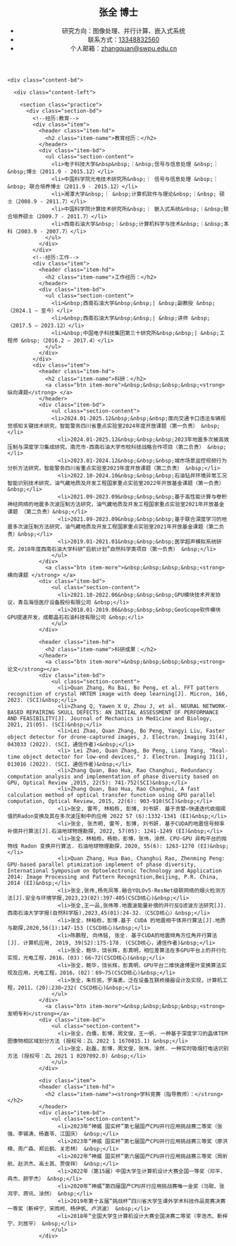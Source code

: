<head>
  <meta charset="utf-8">
  <meta http-equiv="X-UA-Compatible" content="IE=edge">
  <meta name="viewport" content="width=device-width, initial-scale=1">
  <script type="text/javascript" src="./main.js"></script>
  <title>张全丨简历</title>
  <link rel="icon" href="" type="image/x-icon">
  <link rel="stylesheet" href="main?_inline">
  <base target="_blank">
  <style>
    p{
      text-indent: 2em;
      /*margin: 1px auto;*/
      /*margin-top: 3px;*/
      /*margin-top: 2px;*/
      line-height:1.6;
    }
  </style>
</head>

<main class="content">
    <br>
    <header class="content-hd">
      <section class="title">
        <div class="name">
          <h1>张全 博士</h1>
        </div>
      </section>
      <section class="info">
        <ul>
          <li>研究方向：图像处理、并行计算、嵌入式系统</li>
          <li>
            联系方式：<a href="tel:13348832560">13348832560</a>
          </li>
          <li>
            个人邮箱：<a href="mailto:zhangquan@swpu.edu.cn">zhangquan@swpu.edu.cn</a>
          </li>
        </ul>
      </section>
    </header>

    <div class="content-bd">

      <div class="content-left">

        <section class="practice">
          <div class="section-bd">
            <!--经历:教育-->
            <div class="item">
              <header class="item-hd">
                <h2 class="item-name">教育经历：</h2>
              </header>
              <div class="item-bd">
                <ul class="section-content">
                  <li>电子科技大学&nbsp&nbsp;｜&nbsp;信号与信息处理 &nbsp;｜&nbsp;博士（2011.9 - 2015.12）</li>
                  <li>中国科学院光电技术研究所&nbsp;｜ 信号与信息处理 &nbsp;｜&nbsp; 联合培养博士（2011.9 - 2015.12）</li>
                  <li>湘潭大学&nbsp;｜ &nbsp;计算机软件与理论&nbsp;｜&nbsp; 硕士（2008.9 - 2011.7）</li>
                  <li>中国科学院计算技术研究所&nbsp;｜ 嵌入式系统&nbsp;｜&nbsp;联合培养硕士（2009.7 - 2011.7）</li>
                  <li>西南石油大学&nbsp;｜&nbsp;计算机科学与技术&nbsp;｜&nbsp;本科（2003.9 - 2007.7）</li>
                </ul>
              </div>
            </div>
            <!--经历:工作-->
            <div class="item">
              <header class="item-hd">
                <h2 class="item-name">工作经历：</h2>
              </header>
              <div class="item-bd">
                <ul class="section-content">
                  <li>&nbsp;西南石油大学&nbsp;&nbsp;| &nbsp;副教授 &nbsp;（2024.1 – 至今）</li>
                  <li>&nbsp;西南石油大学&nbsp;&nbsp;| &nbsp;讲师 &nbsp;（2017.5 – 2023.12）</li>
                  <li>&nbsp;中国电子科技集团第三十研究所&nbsp;&nbsp;| &nbsp;工程师 &nbsp;（2016.2 – 2017.4）</li>
                </ul>
              </div>
            </div>
            <div class="item">
              <header class="item-hd">
                <h2 class="item-name">科研：</h2>
                <a class="btn item-more">&nbsp;&nbsp;&nbsp;&nbsp;<strong> 纵向课题</strong> </a>
              </header>
              <div class="item-bd">
                  <ul class="section-content">
                  <li>2024.01-2025.12&nbsp;&nbsp;&nbsp;面向交通卡口违法车辆视觉感知关键技术研究，智能警务四川省重点实验室2024年度开放课题（第一负责） &nbsp;</li>
                    <li>2024.01-2025.12&nbsp;&nbsp;&nbsp;2023年地震多次被高效压制与深度学习集成研究，南充市-西南石油大学市校科技战略合作项目（第二负责） &nbsp;</li>
                    <li>2023.01-2024.12&nbsp;&nbsp;&nbsp;城市场景监控视频行为分析方法研究，智能警务四川省重点实验室2023年度开放课题（第二负责） &nbsp;</li>
                    <li>2022.10-2024.10&nbsp;&nbsp;&nbsp;石油钻井环境异常工况智能识别技术研究，油气藏地质及开发工程国家重点实验室2022年开放基金课题（第一负责） &nbsp;</li>
                    <li>2021.09-2023.09&nbsp;&nbsp;&nbsp;基于高性能计算与卷积神经网络的地震多次波压制方法研究，油气藏地质及开发工程国家重点实验室2021年开放基金课题 （第二负责）&nbsp;</li>
                    <li>2021.09-2023.09&nbsp;&nbsp;&nbsp;基于联合深度学习的地震多次波压制方法研究，油气藏地质及开发工程国家重点实验室2021年开放基金课题（第二负责）&nbsp;</li>
                    <li>2019.01-2021.01&nbsp;&nbsp;&nbsp;医学超声模拟系统研究，2018年度西南石油大学科研“启航计划”自然科学类项目（第一负责） &nbsp;</li>
                  </ul>
              </div>
                <a class="btn item-more">&nbsp;&nbsp;&nbsp;&nbsp;<strong> 横向课题 </strong> </a>
              <div class="item-bd">
                  <ul class="section-content">
                    <li>2021.10-2022.06&nbsp;&nbsp;&nbsp;GPU模块技术开发协议，青岛海信医疗设备股份有限公司 &nbsp;</li>
                    <li>2018.01-2019.06&nbsp;&nbsp;&nbsp;GeoScope软件模块GPU提速开发，成都晶石石油科技有限公司 &nbsp;</li>
                  </ul>
              </div>

              <header class="item-hd">
                <h2 class="item-name">科研成果：</h2>
              </header>
                <a class="btn item-more">&nbsp;&nbsp;&nbsp;&nbsp;<strong>论文</strong></a>
              <div class="item-bd">
                  <ul class="section-content">
                    <li>Quan Zhang, Ru Bai, Bo Peng, et al. FFT pattern recognition of crystal HRTEM image with deep learning[J]. Micron, 166, 2023. (SCI)&nbsp;</li>
                    <li>Zhang Q, Yawen X U, Zhou J, et al. NEURAL NETWORK-BASED REPAIRING SKULL DEFECTS: AN INITIAL ASSESSMENT OF PERFORMANCE AND FEASIBILITY[J]. Journal of Mechanics in Medicine and Biology, 2021, 21(05). (SCI)&nbsp;</li>
                    <li>Lei Zhao, Quan Zhang, Bo Peng, Yangyi Liu, Faster object detector for drone-captured images, J. Electron. Imaging 31(4), 043033 (2022). (SCI，通信作者)<&nbsp;</li>
                    <li> Lei Zhao, Quan Zhang, Bo Peng, Liang Yang, "Real-time object detector for low-end devices," J. Electron. Imaging 31(1), 013016 (2022). (SCI，通信作者)&nbsp;</li>
                    <li>Zhang Quan, Bao Hua, Rao Changhui, Redundancy computation analysis and implementation of phase diversity based on GPU, Optical Review ,2015, 22(5): 741-752(SCI)&nbsp;</li>
                    <li>Zhang Quan, Bao Hua, Rao Changhui, A fast calculation method of optical transfer function using GPU parallel computation, Optical Review, 2015, 22(6): 903-910(SCI)&nbsp;</li>
                    <li>张全, 雷芩, 林柏栎, 彭博, 刘书妍. 基于贪婪—快速迭代收缩阈值的Radon变换及其在多次波压制中的应用 2022 57 (6):1332-1341 (EI)&nbsp;</li>
                    <li>张全, 张杰明, 雷芩, 彭博, 刘书妍. 基于CUDA的地震信号频率补偿并行算法[J].石油地球物理勘探, 2022, 57(05): 1241-1249 (EI)&nbsp;</li>
                    <li>张全，林柏栎，杨勃，彭博，张伟，涂然．CPU-GPU 异构平台的抛物线 Radon 变换并行算法. 石油地球物理勘探，2020, 55(6): 1263-1270 (EI)&nbsp;</li>
                    <li>Quan Zhang, Hua Bao, Changhui Rao, Zhenming Peng: GPU-based parallel ptimization implement of phase diversity, International Symposium on Optoelectronic Technology and Application 2014: Image Processing and Pattern Recognition,Beijing, P.R. China, 2014 (EI)&nbsp;</li>
                    <li>张全,张伟,杨先凤等.融合YOLOv5-ResNet级联网络的烟火检测方法[J].安全与环境学报,2023,23(02):397-405(CSCD核心)&nbsp;</li>
                    <li>张全,王一品,张伟等.地震波能量补偿的并行反Q滤波方法研究[J].西南石油大学学报(自然科学版),2023,45(01):24-32.（CSCD核心）&nbsp;</li>
                    <li>张全，林柏栎，彭博.基于 CUDA 的地震相干体并行算法[J].地质与勘探,2020,56(1):147-153 (CSCD核心)&nbsp;</li>
                    <li>陈鹏程, 向伟铭, 张全. 基于CUDA的地震倾角方位角并行算法[J]. 计算机应用, 2019, 39(S2):175-178. (CSCD核心，通信作者)&nbsp;</li>
                    <li>张全，鲍华，饶长辉，彭真明，相位差算法在多GPU平台上的并行化实现，光电工程，2016，(03)：66~72(CSCD核心)&nbsp;</li>
                    <li>张全，鲍华，饶长辉，彭真明，GPU平台二维快速傅里叶变换算法实现及应用，光电工程，2016，(02)：69~75(CSCD核心)&nbsp;</li>
                    <li>张全，朱珍民，罗海勇，泛在设备互联桥接器设计及实现，计算机工程，2011，(20):230~232( CSCD核心)&nbsp;</li>
                  </ul>
              </div>
                <a class="btn item-more">&nbsp;&nbsp;&nbsp;&nbsp;<strong>发明专利</strong></a>
              <div class="item-bd">
                  <ul class="section-content">
                    <li>张全，白儒，彭博，周文俊，王一帆. 一种基于深度学习的晶体TEM图像物相区域划分方法 (授权号：ZL 2022 1 1670815.1) &nbsp;</li>
                    <li>张全，赵磊，彭博，周文俊，张伟，涂然. 一种实时吸烟打电话识别方法 (授权号：ZL 2021 1 0207092.0) &nbsp;</li>
                  </ul>
              </div>

              <div class="item">
              <header class="item-hd">
                <h2 class="item-name"><strong>学科竞赛（指导教师）：</strong></h2>
              </header>
              <div class="item-bd">
                  <ul class="section-content">
                    <li>2023年“神威 国实杯”第七届国产CPU并行应用挑战赛二等奖（张强、李锡涛、杨嘉苓、江国庆） &nbsp;</li>
                    <li>2023年“神威 国实杯”第七届国产CPU并行应用挑战赛三等奖（廖洪樟、周广森、郑云鹤、关忠林） &nbsp;</li>
                    <li>2022年“神威 国实杯”第六届国产CPU并行应用挑战赛三等奖（周昕航、赵洪杰、高士其、贾俊祥） &nbsp;</li>
                    <li>2022年（第15届）中国大学生计算机设计大赛全国一等奖（邓平、冉杰、颜宇杰） &nbsp;</li>
                    <li>2020年“神威”第四届国产CPU并行应用挑战赛唯一金奖（马聪、张鸿宇、蒋讯、涂然） &nbsp;</li>
                    <li>2019年第十五届“挑战杯”四川省大学生课外学术科技作品竞赛决赛一等奖（靳梓宁、宋雨柯、杨伊帆、卢洪波） &nbsp;</li>
                    <li>2018年“全国大学生计算机设计大赛全国决赛二等奖（李浩杰、靳梓宁、刘放平） &nbsp;</li>
                  </ul>
              </div>
</main>
